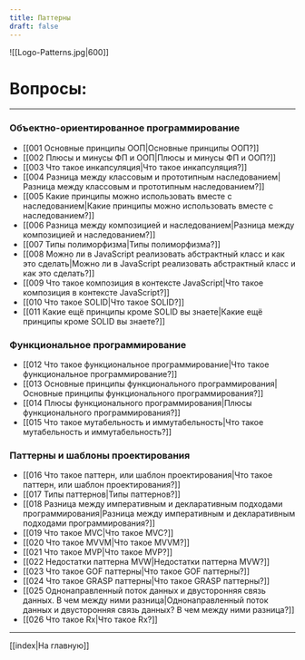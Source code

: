 ```yaml
---
title: Паттерны
draft: false
---
```



![[Logo-Patterns.jpg|600]]

# Вопросы:

___

### Объектно-ориентированное программирование

* [[001 Основные принципы ООП|Основные принципы ООП?]]
* [[002 Плюсы и минусы ФП и ООП|Плюсы и минусы ФП и ООП?]]
* [[003 Что такое инкапсуляция|Что такое инкапсуляция?]]
* [[004 Разница между классовым и прототипным наследованием|Разница между классовым и прототипным наследованием?]]
* [[005 Какие принципы можно использовать вместе с наследованием|Какие принципы можно использовать вместе с наследованием?]]
* [[006 Разница между композицией и наследованием|Разница между композицией и наследованием?]]
* [[007 Типы полиморфизма|Типы полиморфизма?]]
* [[008 Можно ли в JavaScript реализовать абстрактный класс и как это сделать|Можно ли в JavaScript реализовать абстрактный класс и как это сделать?]]
* [[009 Что такое композиция в контексте JavaScript|Что такое композиция в контексте JavaScript?]]
* [[010 Что такое SOLID|Что такое SOLID?]]
* [[011 Какие ещё принципы кроме SOLID вы знаете|Какие ещё принципы кроме SOLID вы знаете?]]

### Функциональное программирование

* [[012 Что такое функциональное программирование|Что такое функциональное программирование?]]
* [[013 Основные принципы функционального программирования|Основные принципы функционального программирования?]]
* [[014 Плюсы функционального программирования|Плюсы функционального программирования?]]
* [[015 Что такое мутабельность и иммутабельность|Что такое мутабельность и иммутабельность?]]


### Паттерны и шаблоны проектирования

* [[016 Что такое паттерн, или шаблон проектирования|Что такое паттерн, или шаблон проектирования?]]
* [[017 Типы паттернов|Типы паттернов?]]
* [[018 Разница между императивным и декларативным подходами программирования|Разница между императивным и декларативным подходами программирования?]]
* [[019 Что такое MVC|Что такое MVC?]]
* [[020 Что такое MVVM|Что такое MVVM?]]
* [[021 Что такое MVP|Что такое MVP?]]
* [[022 Недостатки паттерна MVW|Недостатки паттерна MVW?]]
* [[023 Что такое GOF паттерны|Что такое GOF паттерны?]]
* [[024 Что такое GRASP паттерны|Что такое GRASP паттерны?]]
* [[025 Однонаправленный поток данных и двусторонняя связь данных. В чем между ними разница|Однонаправленный поток данных и двусторонняя связь данных? В чем между ними разница?]]
* [[026 Что такое Rx|Что такое Rx?]]

___

[[index|На главную]]